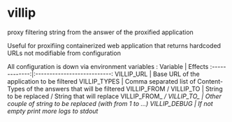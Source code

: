# villip
proxy filtering string from the answer of the proxified application

Useful for proxifiing containerized web application that returns hardcoded URLs not modifiable from configuration

All configuration is down via environment variables :
Variable | Effects 
:-------------:|:---------------------------:
VILLIP_URL | Base URL of the application to be filtered
VILLIP_TYPES | Comma separated list of Content-Types of the answers that will be filtered
VILLIP_FROM / VILLIP_TO | String to be replaced / String that will replace
VILLIP_FROM_<i> / VILLIP_TO_<i> | Other couple of string to be replaced (with <i> from 1 to ...) 
VILLIP_DEBUG | If not empty print more logs to stdout 

